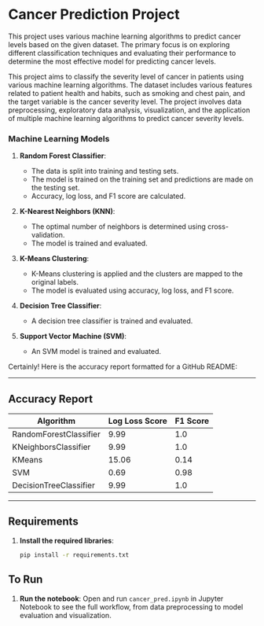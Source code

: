 # Cancer Prediction Project

This project uses various machine learning algorithms to predict cancer levels based on the given dataset. The primary focus is on exploring different classification techniques and evaluating their performance to determine the most effective model for predicting cancer levels.

This project aims to classify the severity level of cancer in patients using various machine learning algorithms. The dataset includes various features related to patient health and habits, such as smoking and chest pain, and the target variable is the cancer severity level. The project involves data preprocessing, exploratory data analysis, visualization, and the application of multiple machine learning algorithms to predict cancer severity levels.


### Machine Learning Models

1. **Random Forest Classifier**:
   - The data is split into training and testing sets.
   - The model is trained on the training set and predictions are made on the testing set.
   - Accuracy, log loss, and F1 score are calculated.

2. **K-Nearest Neighbors (KNN)**:
   - The optimal number of neighbors is determined using cross-validation.
   - The model is trained and evaluated.
   
3. **K-Means Clustering**:
   - K-Means clustering is applied and the clusters are mapped to the original labels.
   - The model is evaluated using accuracy, log loss, and F1 score.
   
4. **Decision Tree Classifier**:
   - A decision tree classifier is trained and evaluated.

5. **Support Vector Machine (SVM)**:
   - An SVM model is trained and evaluated.

Certainly! Here is the accuracy report formatted for a GitHub README:

---

## Accuracy Report

| Algorithm               | Log Loss Score | F1 Score   |
|-------------------------|----------------|------------|
| RandomForestClassifier  | 9.99           | 1.0        |
| KNeighborsClassifier    | 9.99           | 1.0        |
| KMeans                  | 15.06          | 0.14       |
| SVM                     | 0.69           | 0.98       |
| DecisionTreeClassifier  | 9.99           | 1.0        |

---

## Requirements

1. **Install the required libraries**:
    ```sh
    pip install -r requirements.txt
    ```

## To Run

1. **Run the notebook**:
    Open and run `cancer_pred.ipynb` in Jupyter Notebook to see the full workflow, from data preprocessing to model evaluation and visualization.

